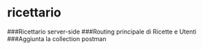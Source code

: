 # ricettario
###Ricettario server-side
###Routing principale di Ricette e Utenti
###Aggiunta la collection postman
